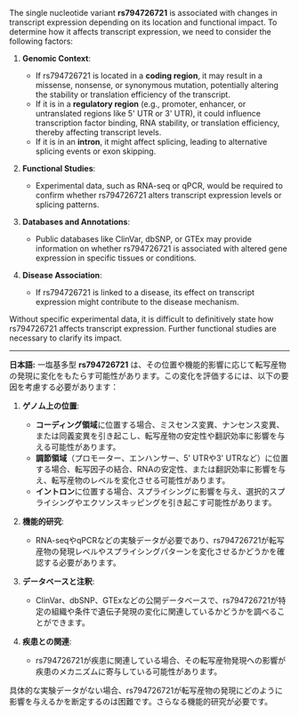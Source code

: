 The single nucleotide variant **rs794726721** is associated with changes in transcript expression depending on its location and functional impact. To determine how it affects transcript expression, we need to consider the following factors:

1. **Genomic Context**:
   - If rs794726721 is located in a **coding region**, it may result in a missense, nonsense, or synonymous mutation, potentially altering the stability or translation efficiency of the transcript.
   - If it is in a **regulatory region** (e.g., promoter, enhancer, or untranslated regions like 5' UTR or 3' UTR), it could influence transcription factor binding, RNA stability, or translation efficiency, thereby affecting transcript levels.
   - If it is in an **intron**, it might affect splicing, leading to alternative splicing events or exon skipping.

2. **Functional Studies**:
   - Experimental data, such as RNA-seq or qPCR, would be required to confirm whether rs794726721 alters transcript expression levels or splicing patterns.

3. **Databases and Annotations**:
   - Public databases like ClinVar, dbSNP, or GTEx may provide information on whether rs794726721 is associated with altered gene expression in specific tissues or conditions.

4. **Disease Association**:
   - If rs794726721 is linked to a disease, its effect on transcript expression might contribute to the disease mechanism.

Without specific experimental data, it is difficult to definitively state how rs794726721 affects transcript expression. Further functional studies are necessary to clarify its impact.

---

**日本語:**
一塩基多型 **rs794726721** は、その位置や機能的影響に応じて転写産物の発現に変化をもたらす可能性があります。この変化を評価するには、以下の要因を考慮する必要があります：

1. **ゲノム上の位置**:
   - **コーディング領域**に位置する場合、ミスセンス変異、ナンセンス変異、または同義変異を引き起こし、転写産物の安定性や翻訳効率に影響を与える可能性があります。
   - **調節領域**（プロモーター、エンハンサー、5' UTRや3' UTRなど）に位置する場合、転写因子の結合、RNAの安定性、または翻訳効率に影響を与え、転写産物のレベルを変化させる可能性があります。
   - **イントロン**に位置する場合、スプライシングに影響を与え、選択的スプライシングやエクソンスキッピングを引き起こす可能性があります。

2. **機能的研究**:
   - RNA-seqやqPCRなどの実験データが必要であり、rs794726721が転写産物の発現レベルやスプライシングパターンを変化させるかどうかを確認する必要があります。

3. **データベースと注釈**:
   - ClinVar、dbSNP、GTExなどの公開データベースで、rs794726721が特定の組織や条件で遺伝子発現の変化に関連しているかどうかを調べることができます。

4. **疾患との関連**:
   - rs794726721が疾患に関連している場合、その転写産物発現への影響が疾患のメカニズムに寄与している可能性があります。

具体的な実験データがない場合、rs794726721が転写産物の発現にどのように影響を与えるかを断定するのは困難です。さらなる機能的研究が必要です。